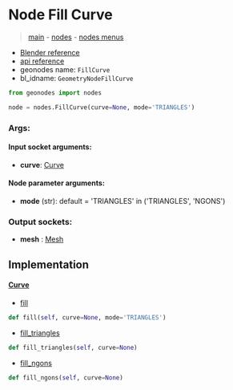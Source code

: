 # Node Fill Curve

> [main](../structure.md) - [nodes](nodes.md) - [nodes menus](nodes_menus.md)

- [Blender reference](https://docs.blender.org/manual/en/latest/modeling/geometry_nodes/curve/fill_curve.html)
- [api reference](https://docs.blender.org/api/current/bpy.types.GeometryNodeFillCurve.html)
- geonodes name: `FillCurve`
- bl_idname: `GeometryNodeFillCurve`

```python
from geonodes import nodes

node = nodes.FillCurve(curve=None, mode='TRIANGLES')
```

### Args:

#### Input socket arguments:

- **curve**: [Curve](Curve.md)

#### Node parameter arguments:

- **mode** (str): default = 'TRIANGLES' in ('TRIANGLES', 'NGONS')

### Output sockets:

- **mesh** : [Mesh](Mesh.md)

## Implementation

#### [Curve](Curve.md)

 - [fill](Curve.md#fill)
  ```python
  def fill(self, curve=None, mode='TRIANGLES')
  ```

 - [fill_triangles](Curve.md#fill_triangles)
  ```python
  def fill_triangles(self, curve=None)
  ```

 - [fill_ngons](Curve.md#fill_ngons)
  ```python
  def fill_ngons(self, curve=None)
  ```

